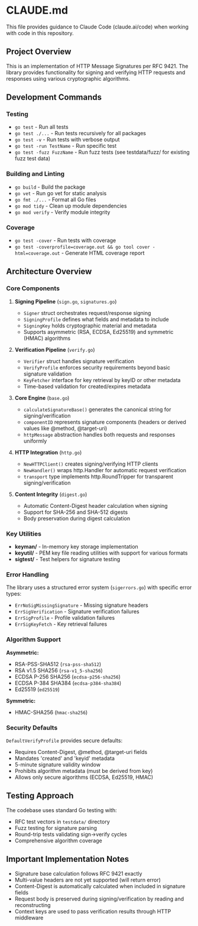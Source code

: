 # CLAUDE.md

This file provides guidance to Claude Code (claude.ai/code) when working with code in this repository.

## Project Overview

This is an implementation of HTTP Message Signatures per RFC 9421. The library provides functionality for signing and verifying HTTP requests and responses using various cryptographic algorithms.

## Development Commands

### Testing
- `go test` - Run all tests
- `go test ./...` - Run tests recursively for all packages
- `go test -v` - Run tests with verbose output
- `go test -run TestName` - Run specific test
- `go test -fuzz FuzzName` - Run fuzz tests (see testdata/fuzz/ for existing fuzz test data)

### Building and Linting
- `go build` - Build the package
- `go vet` - Run go vet for static analysis
- `go fmt ./...` - Format all Go files
- `go mod tidy` - Clean up module dependencies
- `go mod verify` - Verify module integrity

### Coverage
- `go test -cover` - Run tests with coverage
- `go test -coverprofile=coverage.out && go tool cover -html=coverage.out` - Generate HTML coverage report

## Architecture Overview

### Core Components

1. **Signing Pipeline** (`sign.go`, `signatures.go`)
   - `Signer` struct orchestrates request/response signing
   - `SigningProfile` defines what fields and metadata to include
   - `SigningKey` holds cryptographic material and metadata
   - Supports asymmetric (RSA, ECDSA, Ed25519) and symmetric (HMAC) algorithms

2. **Verification Pipeline** (`verify.go`)
   - `Verifier` struct handles signature verification
   - `VerifyProfile` enforces security requirements beyond basic signature validation
   - `KeyFetcher` interface for key retrieval by keyID or other metadata
   - Time-based validation for created/expires metadata

3. **Core Engine** (`base.go`)
   - `calculateSignatureBase()` generates the canonical string for signing/verification
   - `componentID` represents signature components (headers or derived values like @method, @target-uri)
   - `httpMessage` abstraction handles both requests and responses uniformly

4. **HTTP Integration** (`http.go`)
   - `NewHTTPClient()` creates signing/verifying HTTP clients
   - `NewHandler()` wraps http.Handler for automatic request verification
   - `transport` type implements http.RoundTripper for transparent signing/verification

5. **Content Integrity** (`digest.go`)
   - Automatic Content-Digest header calculation when signing
   - Support for SHA-256 and SHA-512 digests
   - Body preservation during digest calculation

### Key Utilities

- **keyman/** - In-memory key storage implementation
- **keyutil/** - PEM key file reading utilities with support for various formats
- **sigtest/** - Test helpers for signature testing

### Error Handling

The library uses a structured error system (`sigerrors.go`) with specific error types:
- `ErrNoSigMissingSignature` - Missing signature headers
- `ErrSigVerification` - Signature verification failures
- `ErrSigProfile` - Profile validation failures
- `ErrSigKeyFetch` - Key retrieval failures

### Algorithm Support

**Asymmetric:**
- RSA-PSS-SHA512 (`rsa-pss-sha512`)
- RSA v1.5 SHA256 (`rsa-v1_5-sha256`)
- ECDSA P-256 SHA256 (`ecdsa-p256-sha256`)
- ECDSA P-384 SHA384 (`ecdsa-p384-sha384`)
- Ed25519 (`ed25519`)

**Symmetric:**
- HMAC-SHA256 (`hmac-sha256`)

### Security Defaults

`DefaultVerifyProfile` provides secure defaults:
- Requires Content-Digest, @method, @target-uri fields
- Mandates 'created' and 'keyid' metadata
- 5-minute signature validity window
- Prohibits algorithm metadata (must be derived from key)
- Allows only secure algorithms (ECDSA, Ed25519, HMAC)

## Testing Approach

The codebase uses standard Go testing with:
- RFC test vectors in `testdata/` directory
- Fuzz testing for signature parsing
- Round-trip tests validating sign→verify cycles
- Comprehensive algorithm coverage

## Important Implementation Notes

- Signature base calculation follows RFC 9421 exactly
- Multi-value headers are not yet supported (will return error)
- Content-Digest is automatically calculated when included in signature fields
- Request body is preserved during signing/verification by reading and reconstructing
- Context keys are used to pass verification results through HTTP middleware
